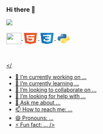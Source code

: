 ### Hi there 👋

<div align="left">
  <a href="https://github.com/Dyest ">
  <img height="180em" src="https://github-readme-stats.vercel.app/api?username=Dyest&show_icons=true&theme=material-palenight&include_all_commits=true&count_private=true"/>
  <!– <img height="180em" src="https://github-readme-stats.vercel.app/api/top-langs/?username=Dyest&layout=compact&langs_count=7&theme=material-palenight"/>
</div>
 <div style="display: inline_block"><br>
  <img align="center"  height="30" width="40" src="https://cdn.jsdelivr.net/gh/devicons/devicon/icons/c/c-original.svg">
  <img align="center"  height="30" width="40" src="https://raw.githubusercontent.com/devicons/devicon/master/icons/html5/html5-original.svg">
  <img align="center"  height="30" width="40" src="https://raw.githubusercontent.com/devicons/devicon/master/icons/css3/css3-original.svg">
  <img align="center"  height="30" width="40" src="https://raw.githubusercontent.com/devicons/devicon/master/icons/python/python-original.svg">
</div>
<br/><br/>  

 </
- 🔭 I’m currently working on ...
- 🌱 I’m currently learning ...
- 👯 I’m looking to collaborate on ...
- 🤔 I’m looking for help with ...
- 💬 Ask me about ...
- 📫 How to reach me: ...
- 😄 Pronouns: ...
- ⚡ Fun fact: ...
/>

